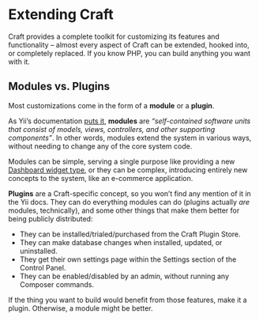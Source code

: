 # Extending Craft

Craft provides a complete toolkit for customizing its features and functionality – almost every aspect of Craft can be extended, hooked into, or completely replaced. If you know PHP, you can build anything you want with it.

## Modules vs. Plugins

Most customizations come in the form of a **module** or a **plugin**.

As Yii’s documentation [puts it](https://www.yiiframework.com/doc/guide/2.0/en/structure-modules), **modules** are *“self-contained software units that consist of models, views, controllers, and other supporting components”*. In other words, modules extend the system in various ways, without needing to change any of the core system code.

Modules can be simple, serving a single purpose like providing a new [Dashboard widget type](widget-types.md), or they can be complex, introducing entirely new concepts to the system, like an e-commerce application.

**Plugins** are a Craft-specific concept, so you won’t find any mention of it in the Yii docs. They can do everything modules can do (plugins actually *are* modules, technically), and some other things that make them better for being publicly distributed:

- They can be installed/trialed/purchased from the Craft Plugin Store.
- They can make database changes when installed, updated, or uninstalled.
- They get their own settings page within the Settings section of the Control Panel.
- They can be enabled/disabled by an admin, without running any Composer commands.

If the thing you want to build would benefit from those features, make it a plugin. Otherwise, a module might be better.